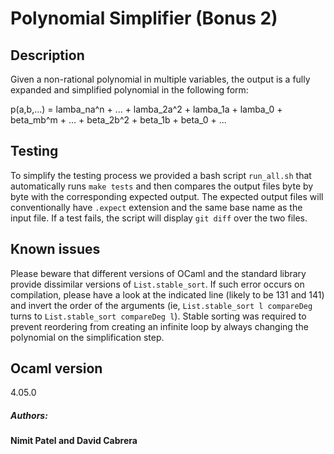 # Polynomial Simplifier (Bonus 2)

## Description

Given a non-rational polynomial in multiple variables, the output is a fully expanded and simplified polynomial in the following form:

p(a,b,...) = lamba_na^n + ... + lamba_2a^2 + lamba_1a + lamba_0 + beta_mb^m + ... + beta_2b^2 + beta_1b + beta_0 + ... 

## Testing

To simplify the testing process we provided a bash script `run_all.sh` that automatically runs `make tests` and then compares the output files byte by byte with the corresponding expected output. The expected output files will conventionally have `.expect` extension and the same base name as the input file. If a test fails, the script will display `git diff` over the two files.

## Known issues

Please beware that different versions of OCaml and the standard library provide dissimilar versions of `List.stable_sort`. If such error occurs on compilation, please have a look at the indicated line (likely to be 131 and 141) and invert the order of the arguments (ie, `List.stable_sort l compareDeg` turns to `List.stable_sort compareDeg l`). Stable sorting was required to prevent reordering from creating an infinite loop by always changing the polynomial on the simplification step.

## Ocaml version
4.05.0

##### Authors:
**Nimit Patel and David Cabrera**
